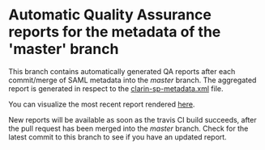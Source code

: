 # Automatic Quality Assurance reports for the metadata of the 'master' branch

This branch contains automatically generated QA reports after each commit/merge of SAML metadata into the *master* branch.
The aggregated report is generated in respect to the [clarin-sp-metadata.xml](https://github.com/clarin-eric/SPF-SPs-metadata/blob/gh-pages/aggregated_feed_master.xml) file.

You can visualize the most recent report rendered [here](https://clarin-eric.github.io/SPF-SPs-metadata/web/master_qa_report.html).

New reports will be available as soon as the travis CI build succeeds, after the pull request has been merged into the *master* branch. Check for the latest commit to this branch to see if you have an updated report.
